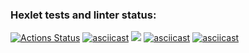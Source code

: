 ### Hexlet tests and linter status:
[![Actions Status](https://github.com/amari-foros/php-project-lvl1/workflows/hexlet-check/badge.svg)](https://github.com/amari-foros/php-project-lvl1/actions)
[![asciicast](https://asciinema.org/a/Xya8vtnVRwCBQsF7c5zCXN6lz.svg)](https://asciinema.org/a/Xya8vtnVRwCBQsF7c5zCXN6lz)
<a href="https://codeclimate.com/github/codeclimate/codeclimate/maintainability"><img src="https://api.codeclimate.com/v1/badges/a99a88d28ad37a79dbf6/maintainability" /></a>
[![asciicast](https://asciinema.org/a/E0eOZSuVIqlaEzkHbS6Rubyje.svg)](https://asciinema.org/a/E0eOZSuVIqlaEzkHbS6Rubyje)
[![asciicast](https://asciinema.org/a/D0MjSaixiWiaWsJIWqdAKApH2.svg)](https://asciinema.org/a/D0MjSaixiWiaWsJIWqdAKApH2)